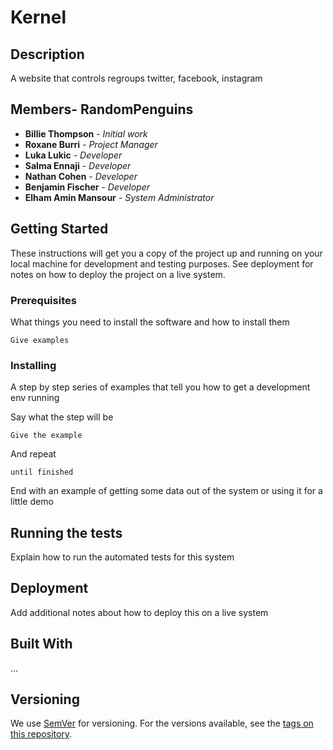 # Kernel

## Description
A website that controls regroups twitter, facebook, instagram

## Members- RandomPenguins

* **Billie Thompson** - *Initial work*
* **Roxane Burri** - *Project Manager*
* **Luka Lukic** - *Developer*
* **Salma Ennaji** - *Developer*
* **Nathan Cohen** - *Developer*
* **Benjamin Fischer** - *Developer*
* **Elham Amin Mansour** - *System Administrator*


## Getting Started

These instructions will get you a copy of the project up and running on your local machine for development and testing purposes. See deployment for notes on how to deploy the project on a live system.

### Prerequisites

What things you need to install the software and how to install them

```
Give examples
```

### Installing

A step by step series of examples that tell you how to get a development env running

Say what the step will be

```
Give the example
```

And repeat

```
until finished
```

End with an example of getting some data out of the system or using it for a little demo

## Running the tests

Explain how to run the automated tests for this system


## Deployment

Add additional notes about how to deploy this on a live system

## Built With

...

## Versioning

We use [SemVer](http://semver.org/) for versioning. For the versions available, see the [tags on this repository](https://github.com/your/project/tags). 
